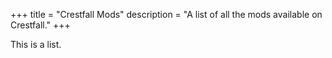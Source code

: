 +++
title = "Crestfall Mods"
description = "A list of all the mods available on Crestfall."
+++

This is a list.
